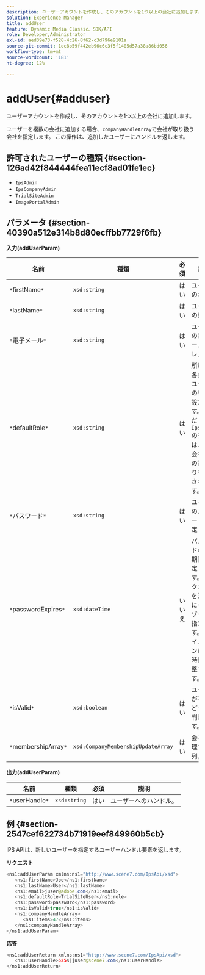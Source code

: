 ```yaml
---
description: ユーザーアカウントを作成し、そのアカウントを1つ以上の会社に追加します。
solution: Experience Manager
title: addUser
feature: Dynamic Media Classic、SDK/API
role: Developer,Administrator
exl-id: aed39e73-f528-4c26-8f62-c3d796e9101a
source-git-commit: 1ec8b59f442eb96c6c3f5f1405d57a38a86bd056
workflow-type: tm+mt
source-wordcount: '181'
ht-degree: 12%

---
```


# addUser{#adduser}

ユーザーアカウントを作成し、そのアカウントを1つ以上の会社に追加します。

ユーザーを複数の会社に追加する場合、`companyHandleArray`で会社が取り扱う会社を指定します。 この操作は、追加したユーザーにハンドルを返します。

## 許可されたユーザーの種類 {#section-126ad42f844444fea11ecf8ad01fe1ec}

* `IpsAdmin`
* `IpsCompanyAdmin`
* `TrialSiteAdmin`
* `ImagePortalAdmin`

## パラメータ {#section-40390a512e314b8d80ecffbb7729f6fb}

**入力(addUserParam)**

| 名前 | 種類 | 必須 | 説明 |
|---|---|---|---|
| `*`firstName`*` | `xsd:string` | はい | ユーザーの名。 |
| `*`lastName`*` | `xsd:string` | はい | ユーザーの姓。 |
| `*`電子メール`*` | `xsd:string` | はい | ユーザーの電子メールアドレス。 |
| `*`defaultRole`*` | `xsd:string` | はい | 所属する各会社のユーザーの役割を設定します。 ただし、`IpsAdmin`の役割は、他の会社ごとの設定よりも優先されます。 |
| `*`パスワード`*` | `xsd:string` | はい | ユーザーのパスワードを設定します |
| `*`passwordExpires`*` | `xsd:dateTime` | いいえ | パスワードの有効期限を設定します。 リクエストを渡す際にタイムゾーンを指定します。 タイムゾーンは中央時間に調整されます。 |
| `*`isValid`*` | `xsd:boolean` | はい | ユーザーが有効かどうかを判断します。 |
| `*`membershipArray`*` | `xsd:CompanyMembershipUpdateArray` | はい | 会社が処理する配列。 |

**出力(addUserParam)**

| 名前 | 種類 | 必須 | 説明 |
|---|---|---|---|
| `*`userHandle`*` | `xsd:string` | はい | ユーザーへのハンドル。 |

## 例 {#section-2547cef622734b71919eef849960b5cb}

IPS APIは、新しいユーザーを指定するユーザーハンドル要素を返します。

**リクエスト**

```java
<ns1:addUserParam xmlns:ns1="http://www.scene7.com/IpsApi/xsd">
   <ns1:firstName>Joe</ns1:firstName>
   <ns1:lastName>User</ns1:lastName>
   <ns1:email>juser@adobe.com</ns1:email>
   <ns1:defaultRole>TrialSiteUser</ns1:role>
   <ns1:password>passw0rd</ns1:password>
   <ns1:isValid>true</ns1:isValid>
   <ns1:companyHandleArray>
      <ns1:items>47</ns1:items>
   </ns1:companyHandleArray>
</ns1:addUserParam>
```

**応答**

```java
<ns1:addUserReturn xmlns:ns1="http://www.scene7.com/IpsApi/xsd">
   <ns1:userHandle>525s|juser@scene7.com</ns1:userHandle>
</ns1:addUserReturn>
```
